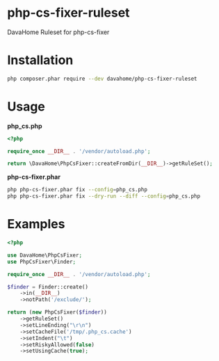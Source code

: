 # php-cs-fixer-ruleset
DavaHome Ruleset for php-cs-fixer

# Installation

```bash
php composer.phar require --dev davahome/php-cs-fixer-ruleset
```

# Usage

**php_cs.php**
```php
<?php

require_once __DIR__ . '/vendor/autoload.php';

return \DavaHome\PhpCsFixer::createFromDir(__DIR__)->getRuleSet();
```

**php-cs-fixer.phar**
```bash
php php-cs-fixer.phar fix --config=php_cs.php
php php-cs-fixer.phar fix --dry-run --diff --config=php_cs.php
```

# Examples

```php
<?php

use DavaHome\PhpCsFixer;
use PhpCsFixer\Finder;

require_once __DIR__ . '/vendor/autoload.php';

$finder = Finder::create()
    ->in(__DIR__)
    ->notPath('/exclude/');

return (new PhpCsFixer($finder))
    ->getRuleSet()
    ->setLineEnding("\r\n")
    ->setCacheFile('/tmp/.php_cs.cache')
    ->setIndent("\t")
    ->setRiskyAllowed(false)
    ->setUsingCache(true);
```

